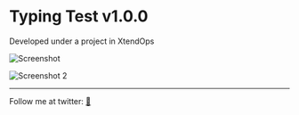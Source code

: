 # Typing Test v1.0.0

Developed under a project in XtendOps

![Screenshot](https://i.imgur.com/oV9s7hG.png)

![Screenshot 2](https://i.imgur.com/cPY42Pj.png)

---

Follow me at twitter: [🐔](https://twitter.com/crrmacarse)